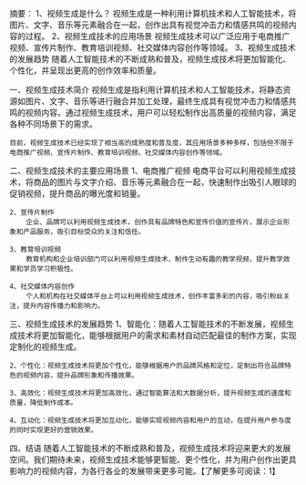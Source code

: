 摘要：
1、视频生成是什么？
    视频生成是一种利用计算机技术和人工智能技术，将图片、文字、音乐等元素融合在一起，创作出具有视觉冲击力和情感共鸣的视频内容的过程。
2、视频生成技术的应用场景
    视频生成技术可以广泛应用于电商推广视频、宣传片制作、教育培训视频、社交媒体内容创作等领域。
3、视频生成技术的发展趋势
    随着人工智能技术的不断成熟和普及，视频生成技术将更加智能化、个性化，并呈现出更高的创作效率和质量。

一、视频生成技术简介
    视频生成是指利用计算机技术和人工智能技术，将静态资源如图片、文字、音乐等进行融合并加工处理，最终生成具有视觉冲击力和情感共鸣的视频内容。通过视频生成技术，用户可以轻松制作出高质量的视频内容，满足各种不同场景下的需求。

    目前，视频生成技术已经实现了相当高的成熟度和普及度，其应用场景多种多样，包括但不限于电商推广视频、宣传片制作、教育培训视频、社交媒体内容创作等领域。

二、视频生成技术的主要应用场景
    1、电商推广视频
        电商平台可以利用视频生成技术，将商品的图片与文字介绍、音乐等元素融合在一起，快速制作出吸引人眼球的促销视频，提升商品的曝光度和销量。
    
    2、宣传片制作
        企业、品牌可以利用视频生成技术，创作具有品牌特色和宣传价值的宣传片，展示企业形象和产品服务，吸引目标受众的关注和信任。
    
    3、教育培训视频
        教育机构和企业培训部门可以利用视频生成技术，制作生动有趣的教学视频，提升教学效果和学员学习积极性。

    4、社交媒体内容创作
        个人和机构在社交媒体平台上可以利用视频生成技术，创作丰富多彩的内容，吸引粉丝关注，提升内容传播力和影响力。

三、视频生成技术的发展趋势
    1、智能化：随着人工智能技术的不断发展，视频生成技术将更加智能化，能够根据用户的需求和素材自动匹配最佳的制作方案，实现定制化的视频生成。

    2、个性化：视频生成技术将更加个性化，能够根据用户的品牌风格和定位，定制出符合品牌特色的视频内容，提升品牌形象和传播效果。

    3、高效化：视频生成技术将更加高效化，通过智能算法和大数据分析，提升视频生成的速度和质量，降低制作成本。

    4、互动化：视频生成技术将更加互动化，能够实现视频内容和用户的互动，在提升用户参与度的同时实现更好的营销效果。

四、结语
    随着人工智能技术的不断成熟和普及，视频生成技术将迎来更大的发展空间。我们期待未来，视频生成技术能够更智能、更个性化，并为用户创作出更具影响力的视频内容，为各行各业的发展带来更多可能。【了解更多可阅读：1】